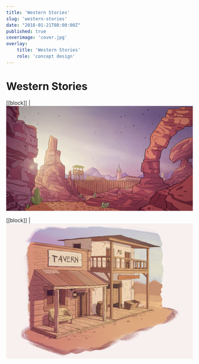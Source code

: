 ```yaml
---
title: 'Western Stories'
slug: 'western-stories'
date: "2018-01-21T08:00:00Z"
published: true
coverimage: 'cover.jpg'
overlay:
    title: 'Western Stories'
    role: 'concept design'
---
```


# Western Stories

[[block]]
| ![Environment](environment.jpg)

[[block]]
| ![Generic Assets](assets.jpg)
